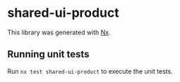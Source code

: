 # shared-ui-product

This library was generated with [Nx](https://nx.dev).

## Running unit tests

Run `nx test shared-ui-product` to execute the unit tests.
